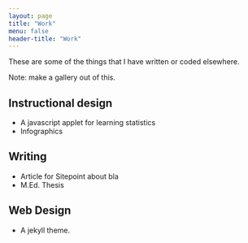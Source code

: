 ```yaml
---
layout: page 
title: "Work"
menu: false 
header-title: "Work"
---
```


These are some of the things that I have written or coded elsewhere.

Note: make a gallery out of this. 

## Instructional design

* A javascript applet for learning statistics
* Infographics

## Writing

* Article for Sitepoint about bla
* M.Ed. Thesis

## Web Design

* A jekyll theme.


